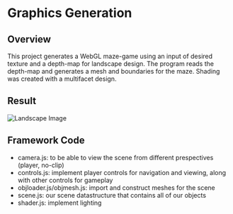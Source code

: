 # Graphics Generation


## Overview


This project generates a WebGL maze-game using an input of desired texture and a depth-map for landscape design. The program reads the depth-map and generates a mesh and boundaries for the maze. Shading was created with a multifacet design.


## Result


![Landscape Image](images/World-Generation.png)

## Framework Code
- camera.js: to be able to view the scene from different prespectives (player, no-clip)
- controls.js: implement player controls for navigation and viewing, along with other controls for gameplay
- objloader.js/objmesh.js: import and construct meshes for the scene
- scene.js: our scene datastructure that contains all of our objects
- shader.js: implement lighting

